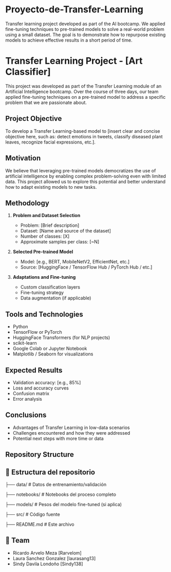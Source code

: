 # Proyecto-de-Transfer-Learning
Transfer learning project developed as part of the AI ​​bootcamp. We applied fine-tuning techniques to pre-trained models to solve a real-world problem using a small dataset. The goal is to demonstrate how to repurpose existing models to achieve effective results in a short period of time.

# Transfer Learning Project - [Art Classifier]

This project was developed as part of the Transfer Learning module of an Artificial Intelligence bootcamp. Over the course of three days, our team applied fine-tuning techniques on a pre-trained model to address a specific problem that we are passionate about.

## Project Objective

To develop a Transfer Learning-based model to [insert clear and concise objective here, such as: detect emotions in tweets, classify diseased plant leaves, recognize facial expressions, etc.].

## Motivation

We believe that leveraging pre-trained models democratizes the use of artificial intelligence by enabling complex problem-solving even with limited data. This project allowed us to explore this potential and better understand how to adapt existing models to new tasks.

## Methodology

1. **Problem and Dataset Selection**
   - Problem: [Brief description]
   - Dataset: [Name and source of the dataset]
   - Number of classes: [X]
   - Approximate samples per class: [~N]

2. **Selected Pre-trained Model**
   - Model: [e.g., BERT, MobileNetV2, EfficientNet, etc.]
   - Source: [HuggingFace / TensorFlow Hub / PyTorch Hub / etc.]

3. **Adaptations and Fine-tuning**
   - Custom classification layers
   - Fine-tuning strategy
   - Data augmentation (if applicable)

## Tools and Technologies

- Python
- TensorFlow or PyTorch
- HuggingFace Transformers (for NLP projects)
- scikit-learn
- Google Colab or Jupyter Notebook
- Matplotlib / Seaborn for visualizations

## Expected Results

- Validation accuracy: [e.g., 85%]
- Loss and accuracy curves
- Confusion matrix
- Error analysis

## Conclusions

- Advantages of Transfer Learning in low-data scenarios
- Challenges encountered and how they were addressed
- Potential next steps with more time or data

## Repository Structure


## 📁 Estructura del repositorio
├── data/ # Datos de entrenamiento/validación

├── notebooks/ # Notebooks del proceso completo

├── models/ # Pesos del modelo fine-tuned (si aplica)

├── src/ # Código fuente

├── README.md # Este archivo

## 👥 Team

- Ricardo Arvelo Meza [Rarvelom]
- Laura Sanchez Gonzalez [laurasang13]
- Sindy Davila Londoño [Sindy138]

